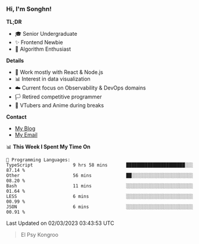 ### Hi, I'm Songhn!

**TL;DR**

- 🎓 Senior Undergraduate
- ✨ Frontend Newbie
- 🎈 Algorithm Enthusiast

**Details**

- 🎯 Work mostly with React & Node.js
- 📊 Interest in data visualization
- ☁️ Current focus on Observability & DevOps domains
- 🏳️ Retired competitive programmer
- 🍵 VTubers and Anime during breaks

**Contact**
- [My Blog](https://blog.songhn.com)
- [My Email](mailto:nana7mi@duck.com)

<!--START_SECTION:waka-->
📊 **This Week I Spent My Time On** 

```text
💬 Programming Languages: 
TypeScript               9 hrs 58 mins       ██████████████████████░░░   87.14 % 
Other                    56 mins             ██░░░░░░░░░░░░░░░░░░░░░░░   08.20 % 
Bash                     11 mins             ░░░░░░░░░░░░░░░░░░░░░░░░░   01.64 % 
LESS                     6 mins              ░░░░░░░░░░░░░░░░░░░░░░░░░   00.99 % 
JSON                     6 mins              ░░░░░░░░░░░░░░░░░░░░░░░░░   00.91 % 
```


 Last Updated on 02/03/2023 03:43:53 UTC
<!--END_SECTION:waka-->

> El Psy Kongroo
